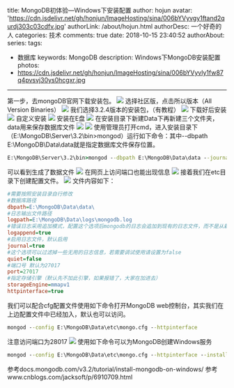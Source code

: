 title: MongoDB初体验—Windows下安装配置
author: hojun
avatar: 'https://cdn.jsdelivr.net/gh/honjun/ImageHosting/sina/006bYVyvgy1ftand2qurdj303c03cdfv.jpg'
authorLink: /about/hojun.html
authorDesc: 一个好奇的人
categories: 技术
comments: true
date: 2018-10-15 23:40:52
authorAbout:
series:
tags:
 - 数据库
keywords: MongoDB
description: Windows下MongoDB安装配置
photos:
 - https://cdn.jsdelivr.net/gh/honjun/ImageHosting/sina/006bYVyvly1fw87q4pvsvj30ys0hcgxr.jpg
---
第一步，去mongoDB官网下载安装包。
![](https://cdn.jsdelivr.net/gh/honjun/ImageHosting/sina/006bYVyvly1fw87q4pvsvj30ys0hcgxr.jpg)
选择社区版，点击所以版本（All Version Binaries）
![](https://cdn.jsdelivr.net/gh/honjun/ImageHosting/sina/006bYVyvly1fw9bhieck5j30yi0iqabp.jpg)
我们选择3.2.4版本的安装包，（有教程）
![](https://cdn.jsdelivr.net/gh/honjun/ImageHosting/sina/006bYVyvly1fw9bohceilj30t90ez42y.jpg)
下载好后安装
![](https://cdn.jsdelivr.net/gh/honjun/ImageHosting/sina/006bYVyvly1fw95f6ak5yj30dv0at0vk.jpg)
自定义安装
![](https://cdn.jsdelivr.net/gh/honjun/ImageHosting/sina/006bYVyvly1fw95fr7fivj30dv0at74r.jpg)
安装在E盘
![](https://cdn.jsdelivr.net/gh/honjun/ImageHosting/sina/006bYVyvly1fw95tim958j30dv0atmxl.jpg)
在安装目录下新建Data下再新建三个文件夹，data用来保存数据库文件
![](https://cdn.jsdelivr.net/gh/honjun/ImageHosting/sina/006bYVyvly1fw95qe5v3jj30jw0gxjsu.jpg)
![](https://cdn.jsdelivr.net/gh/honjun/ImageHosting/sina/006bYVyvly1fw9brpgzetj30dz09hq3i.jpg)
使用管理员打开cmd，进入安装目录下（E:\MongoDB\Server\3.2\bin>mongod）运行如下命令：其中--dbpath E:\MongoDB\Data\data就是指定数据库文件保存位置。
```cmd
E:\MongoDB\Server\3.2\bin>mongod --dbpath E:\MongoDB\Data\data --journal --storageEngine=mmapv1
```
可以看到生成了数据文件
![](https://cdn.jsdelivr.net/gh/honjun/ImageHosting/sina/006bYVyvly1fw99fxw27ij30ju0dwmyt.jpg)
在网页上访问端口也能出现信息
![](https://cdn.jsdelivr.net/gh/honjun/ImageHosting/sina/006bYVyvly1fw9a0c8878j30mj0c03yl.jpg)
接着我们在etc目录下创建配置文件。
![](https://cdn.jsdelivr.net/gh/honjun/ImageHosting/sina/006bYVyvly1fw9c454y8jj30eq09twey.jpg)
文件内容如下：
```cfg
#需要按照安装目录自行修改
#数据库路径 
dbpath=E:\MongoDB\Data\data\
#日志输出文件路径
logpath=E:\MongoDB\Data\logs\mongodb.log
#错误日志采用追加模式，配置这个选项后mongodb的日志会追加到现有的日志文件，而不是从新创建一个新文件
logappend=true
#启用日志文件，默认启用
journal=true
#这个选项可以过滤掉一些无用的日志信息，若需要调试使用请设置为false
quiet=false
#端口号 默认为27017
port=27017
#指定存储引擎（默认先不加此引擎，如果报错了，大家在加进去）
storageEngine=mmapv1
httpinterface=true
```
我们可以配合cfg配置文件使用如下命令打开MongoDB web控制台，其实我们在上边配置文件中已经加入，默认也可以访问。
```cmd
mongod --config E:\MongoDB\Data\etc\mongo.cfg --httpinterface 
```
注意访问端口为28017
![](https://cdn.jsdelivr.net/gh/honjun/ImageHosting/sina/006bYVyvly1fw9akyynnaj30u40hgtaq.jpg)
使用如下命令可以为MongoDB创建Windows服务
```cmd
mongod --config E:\MongoDB\Data\etc\mongo.cfg --httpinterface --install --serviceName "MongoDB"
```
参考docs.mongodb.com/v3.2/tutorial/install-mongodb-on-windows/
参考www.cnblogs.com/jacksoft/p/6910709.html
